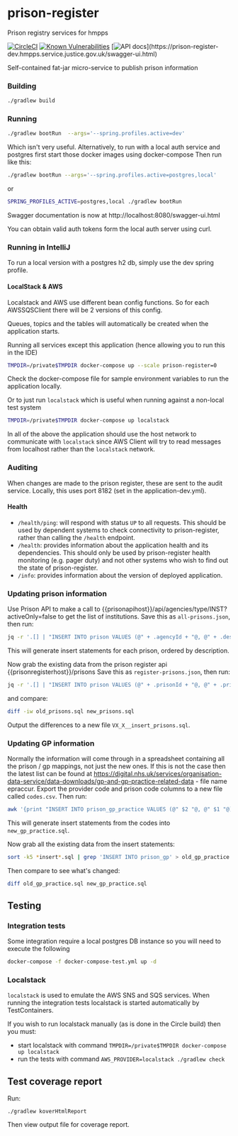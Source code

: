 # prison-register
Prison registry services for hmpps

[![CircleCI](https://circleci.com/gh/ministryofjustice/prison-register/tree/master.svg?style=svg)](https://circleci.com/gh/ministryofjustice/prison-register)
[![Known Vulnerabilities](https://snyk.io/test/github/ministryofjustice/prison-register/badge.svg)](https://snyk.io/test/github/ministryofjustice/prison-register)
[![API docs](https://img.shields.io/badge/API_docs_(needs_VPN)-view-85EA2D.svg?logo=swagger)](https://prison-register-dev.hmpps.service.justice.gov.uk/swagger-ui.html)

Self-contained fat-jar micro-service to publish prison information
 
### Building

```bash
./gradlew build
```

### Running

```bash
./gradlew bootRun  --args='--spring.profiles.active=dev' 
```
Which isn't very useful.
Alternatively, to run with a local auth service and postgres first start those docker images using docker-compose
Then run like this:
```bash
./gradlew bootRun --args='--spring.profiles.active=postgres,local' 
```
or
```bash
SPRING_PROFILES_ACTIVE=postgres,local ./gradlew bootRun
```
Swagger documentation is now at http://localhost:8080/swagger-ui.html

You can obtain valid auth tokens form the local auth server using curl.

### Running in IntelliJ
To run a local version with a postgres h2 db, simply use the dev spring profile.

#### LocalStack & AWS
Localstack and AWS use different bean config functions. So for each AWSSQSClient there will be 2 versions of this
config.

Queues, topics and the tables will automatically be created when the application starts.

Running all services except this application (hence allowing you to run this in the IDE)

```bash
TMPDIR=/private$TMPDIR docker-compose up --scale prison-register=0 
```

Check the docker-compose file for sample environment variables to run the application locally.

Or to just run `localstack` which is useful when running against a non-local test system

```bash
TMPDIR=/private$TMPDIR docker-compose up localstack 
```

In all of the above the application should use the host network to communicate with `localstack` since AWS Client will
try to read messages from localhost rather than the `localstack` network.

### Auditing
When changes are made to the prison register, these are sent to the audit service. Locally, this
uses port 8182 (set in the application-dev.yml).

#### Health

- `/health/ping`: will respond with status `UP` to all requests.  This should be used by dependent systems to check connectivity to prison-register,
rather than calling the `/health` endpoint.
- `/health`: provides information about the application health and its dependencies.  This should only be used
by prison-register health monitoring (e.g. pager duty) and not other systems who wish to find out the state of prison-register.
- `/info`: provides information about the version of deployed application.

### Updating prison information

Use Prison API to make a call to {{prisonapihost}}/api/agencies/type/INST?activeOnly=false to get the list of institutions.
Save this as `all-prisons.json`, then run:
```bash
jq -r '.[] | "INSERT INTO prison VALUES (@" + .agencyId + "@, @" + .description + "@, " + (.active|tostring) + ");"' all-prisons.json | tr @ "'" | sort -k6 > new_prisons.sql
```

This will generate insert statements for each prison, ordered by description.

Now grab the existing data from the prison register api {{prisonregisterhost}}/prisons
Save this as `register-prisons.json`, then run:
```bash
jq -r '.[] | "INSERT INTO prison VALUES (@" + .prisonId + "@, @" + .prisonName + "@, " + (.active|tostring) + ");"' register-prisons.json | tr @ "'" | sort -k6 > old_prisons.sql
```

and compare:
```bash
diff -iw old_prisons.sql new_prisons.sql
```

Output the differences to a new file `VX_X__insert_prisons.sql`.

### Updating GP information

Normally the information will come through in a spreadsheet containing all the prison / gp mappings, not just the new
ones.  If this is not the case then the latest list can be found at https://digital.nhs.uk/services/organisation-data-service/data-downloads/gp-and-gp-practice-related-data - file name epraccur.
Export the provider code and prison code columns to a new file called `codes.csv`.  Then run:
```bash
awk '{print "INSERT INTO prison_gp_practice VALUES (@" $2 "@, @" $1 "@);"}' codes.csv | sort -k 2 | tr @ "'"  > new_gp_practice.sql
```
This will generate insert statements from the codes into `new_gp_practice.sql`.

Now grab all the existing data from the insert statements:
```bash
sort -k5 *insert*.sql | grep 'INSERT INTO prison_gp' > old_gp_practice.sql
```

Then compare to see what's changed:
```bash
diff old_gp_practice.sql new_gp_practice.sql
```

## Testing

### Integration tests
Some integration require a local postgres DB instance so you will need to execute the following
```bash
docker-compose -f docker-compose-test.yml up -d
```

### Localstack

`localstack` is used to emulate the AWS SNS and SQS services. When running the integration tests localstack is started automatically by TestContainers.

If you wish to run localstack manually (as is done in the Circle build) then you must:
* start localstack with command `TMPDIR=/private$TMPDIR docker-compose up localstack`
* run the tests with command `AWS_PROVIDER=localstack ./gradlew check`


## Test coverage report

Run:

```
./gradlew koverHtmlReport
```

Then view output file for coverage report.